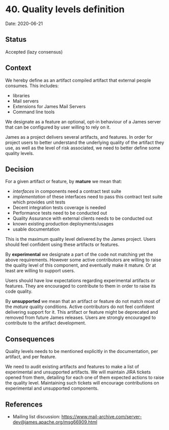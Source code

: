 # 40. Quality levels definition

Date: 2020-06-21

## Status

Accepted (lazy consensus)

## Context

We hereby define as an artifact compiled artifact that external people consumes. This includes:

 - libraries
 - Mail servers
 - Extensions for James Mail Servers
 - Command line tools

We designate as a feature an optional, opt-in behaviour of a James server that can be configured by 
user willing to rely on it.

James as a project delivers several artifacts, and features. In order for project users to better
understand the underlying quality of the artifact they use, as well as the level of risk associated,
we need to better define some quality levels.

## Decision

For a given artifact or feature, by **mature** we mean that:

 - *interfaces* in components need a contract test suite
 - *implementation* of these interfaces need to pass this contract test suite which provides unit tests
 - Decent integration tests coverage is needed
 - Performance tests need to be conducted out
 - Quality Assurance with external clients needs to be conducted out
 - known existing production deployments/usages
 - usable documentation

This is the maximum quality level delivered by the James project. Users should feel confident using these
artifacts or features.

By **experimental** we designate a part of the code not matching yet the above requirements. However some
active contributors are willing to raise the quality level of this component, and eventually make it 
mature. Or at least are willing to support users.

Users should have low expectations regarding experimental artifacts or features. They are encouraged to contribute to them 
in order to raise its code quality.

By **unsupported** we mean that an artifact or feature do not match most of the *mature* quality conditions. Active 
contributors do not feel confident delivering support for it. This artifact or feature might be deprecated and 
removed from future James releases. Users are strongly encouraged to contribute to the artifact development.

## Consequences

Quality levels needs to be mentioned explicitly in the documentation, per artifact, and per feature.

We need to audit existing artifacts and features to make a list of experimental and unsupported artifacts. We will maintain
JIRA tickets opened from them, detailing for each one of them expected actions to raise the quality level. Maintaining such 
tickets will encourage contributions on experimental and unsupported components.

## References

 - Mailing list discussion: https://www.mail-archive.com/server-dev@james.apache.org/msg66909.html
